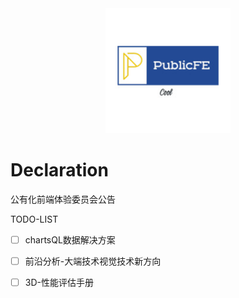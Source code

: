 <div align="center">
  <img width="200" height="200" src="./LogoSample_ByTailorBrands.jpg">
</div>

# Declaration
公有化前端体验委员会公告

TODO-LIST
- [ ] chartsQL数据解决方案
- [ ] 前沿分析-大端技术视觉技术新方向
- [ ] 3D-性能评估手册


